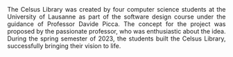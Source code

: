 <div style="text-align: justify">
The Celsus Library was created by four computer science students at the University of Lausanne as part of the software design course under the guidance of Professor Davide Picca. The concept for the project was proposed by the passionate professor, who was enthusiastic about the idea. During the spring semester of 2023, the students built the Celsus Library, successfully bringing their vision to life.
</div>